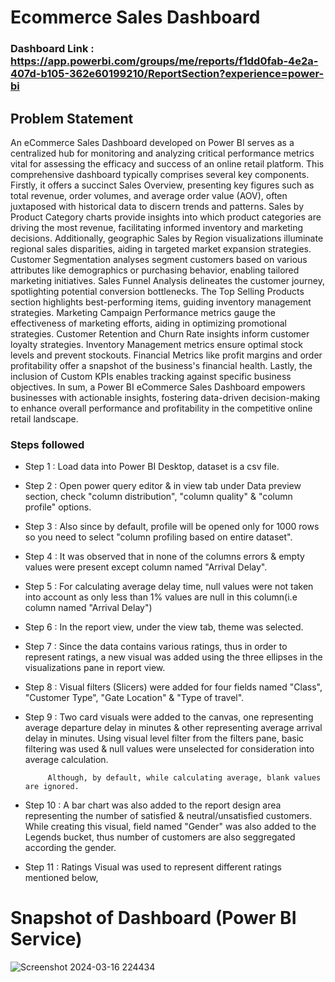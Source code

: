 
# Ecommerce Sales Dashboard

### Dashboard Link : https://app.powerbi.com/groups/me/reports/f1dd0fab-4e2a-407d-b105-362e60199210/ReportSection?experience=power-bi

## Problem Statement

An eCommerce Sales Dashboard developed on Power BI serves as a centralized hub for monitoring and analyzing critical performance metrics vital for assessing the efficacy and success of an online retail platform. This comprehensive dashboard typically comprises several key components. Firstly, it offers a succinct Sales Overview, presenting key figures such as total revenue, order volumes, and average order value (AOV), often juxtaposed with historical data to discern trends and patterns. Sales by Product Category charts provide insights into which product categories are driving the most revenue, facilitating informed inventory and marketing decisions. Additionally, geographic Sales by Region visualizations illuminate regional sales disparities, aiding in targeted market expansion strategies. Customer Segmentation analyses segment customers based on various attributes like demographics or purchasing behavior, enabling tailored marketing initiatives. Sales Funnel Analysis delineates the customer journey, spotlighting potential conversion bottlenecks. The Top Selling Products section highlights best-performing items, guiding inventory management strategies. Marketing Campaign Performance metrics gauge the effectiveness of marketing efforts, aiding in optimizing promotional strategies. Customer Retention and Churn Rate insights inform customer loyalty strategies. Inventory Management metrics ensure optimal stock levels and prevent stockouts. Financial Metrics like profit margins and order profitability offer a snapshot of the business's financial health. Lastly, the inclusion of Custom KPIs enables tracking against specific business objectives. In sum, a Power BI eCommerce Sales Dashboard empowers businesses with actionable insights, fostering data-driven decision-making to enhance overall performance and profitability in the competitive online retail landscape.


### Steps followed 

- Step 1 : Load data into Power BI Desktop, dataset is a csv file.
- Step 2 : Open power query editor & in view tab under Data preview section, check "column distribution", "column quality" & "column profile" options.
- Step 3 : Also since by default, profile will be opened only for 1000 rows so you need to select "column profiling based on entire dataset".
- Step 4 : It was observed that in none of the columns errors & empty values were present except column named "Arrival Delay".
- Step 5 : For calculating average delay time, null values were not taken into account as only less than 1% values are null in this column(i.e column named "Arrival Delay") 
- Step 6 : In the report view, under the view tab, theme was selected.
- Step 7 : Since the data contains various ratings, thus in order to represent ratings, a new visual was added using the three ellipses in the visualizations pane in report view. 
- Step 8 : Visual filters (Slicers) were added for four fields named "Class", "Customer Type", "Gate Location" & "Type of travel".
- Step 9 : Two card visuals were added to the canvas, one representing average departure delay in minutes & other representing average arrival delay in minutes.
           Using visual level filter from the filters pane, basic filtering was used & null values were unselected for consideration into average calculation.
           
           Although, by default, while calculating average, blank values are ignored.
- Step 10 : A bar chart was also added to the report design area representing the number of satisfied & neutral/unsatisfied customers. While creating this visual, field named "Gender" was also added to the Legends bucket, thus number of customers are also seggregated according the gender. 
- Step 11 : Ratings Visual was used to represent different ratings mentioned below,


# Snapshot of Dashboard (Power BI Service)

![Screenshot 2024-03-16 224434](https://github.com/Shivam-12bot/Power-BI/assets/121344580/11e41be1-e76b-4e23-a148-97066cd2751a)


 

